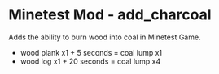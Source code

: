 # Minetest Mod - add_charcoal

Adds the ability to burn wood into coal in Minetest Game.

- wood plank x1 + 5 seconds = coal lump x1
- wood log x1 + 20 seconds = coal lump x4